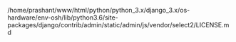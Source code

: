 /home/prashant/www/html/python/python_3.x/django_3.x/os-hardware/env-osh/lib/python3.6/site-packages/django/contrib/admin/static/admin/js/vendor/select2/LICENSE.md